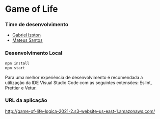 # Game of Life

### Time de desenvolvimento
- [Gabriel Izoton](https://github.com/Gaizgrol)
- [Mateus Santos](https://github.com/mvsantos013)

### Desenvolvimento Local
```bash
npm install
npm start
```

Para uma melhor experiência de desenvolvimento é recomendada a utilização da IDE Visual Studio Code com as seguintes extensões: Eslint, Prettier e Vetur.

### URL da aplicação
http://game-of-life-logica-2021-2.s3-website-us-east-1.amazonaws.com/